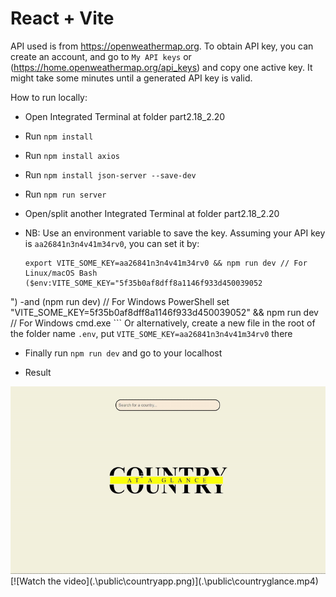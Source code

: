 # React + Vite
API used is from https://openweathermap.org. To obtain API key, you can create an account, and go to `My API keys` or (https://home.openweathermap.org/api_keys) and copy one active key. It might take some minutes until a generated API key is valid.

How to run locally: 
- Open Integrated Terminal at folder part2.18_2.20
- Run  `npm install`
- Run  `npm install axios`
- Run  `npm install json-server --save-dev`
- Run `npm run server`
- Open/split another Integrated Terminal at folder part2.18_2.20
  

- NB: Use an environment variable to save the key. Assuming your API key is `aa26841n3n4v41m34rv0`, you can set it by:
    ```
    export VITE_SOME_KEY=aa26841n3n4v41m34rv0 && npm run dev // For Linux/macOS Bash
    ($env:VITE_SOME_KEY="5f35b0af8dff8a1146f933d450039052
") -and (npm run dev) // For Windows PowerShell
    set "VITE_SOME_KEY=5f35b0af8dff8a1146f933d450039052" && npm run dev // For Windows cmd.exe
    ```
    Or alternatively, create a new file in the root of the folder name `.env`, put `VITE_SOME_KEY=aa26841n3n4v41m34rv0` there
- Finally run `npm run dev` and go to your localhost

- Result
<img src=".\public\countryApp.gif" width="800" height="300">
[![Watch the video](.\public\countryapp.png)](.\public\countryglance.mp4)
